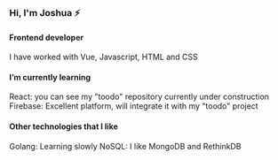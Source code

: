 ### Hi, I'm Joshua ⚡

#### Frontend developer
I have worked with Vue, Javascript, HTML and CSS

#### I’m currently learning 
React: you can see my "toodo" repository currently under construction
Firebase: Excellent platform, will integrate it with my "toodo" project

#### Other technologies that I like
Golang: Learning slowly
NoSQL: I like MongoDB and RethinkDB

<!--
**j-mora15/j-mora15** is a ✨ _special_ ✨ repository because its `README.md` (this file) appears on your GitHub profile.

Here are some ideas to get you started:

- 🔭 I’m currently working on ...
- 🌱 I’m currently learning ...
- 👯 I’m looking to collaborate on ...
- 🤔 I’m looking for help with ...
- 💬 Ask me about ...
- 📫 How to reach me: ...
- 😄 Pronouns: ...
- ⚡ Fun fact: ...
-->
